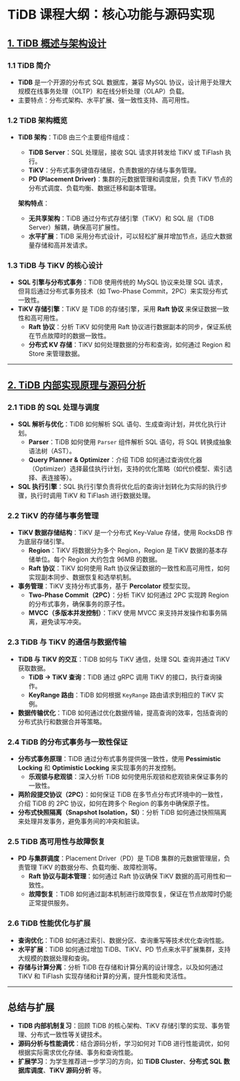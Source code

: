 # TiDB 课程大纲：核心功能与源码实现

## [1. TiDB 概述与架构设计](./1.TiDB概述与架构设计.md)
### 1.1 **TiDB 简介**
- **TiDB** 是一个开源的分布式 SQL 数据库，兼容 MySQL 协议，设计用于处理大规模在线事务处理（OLTP）和在线分析处理（OLAP）负载。
- 主要特点：分布式架构、水平扩展、强一致性支持、高可用性。

### 1.2 **TiDB 架构概览**
- **TiDB 架构**：TiDB 由三个主要组件组成：
    - **TiDB Server**：SQL 处理层，接收 SQL 请求并转发给 TiKV 或 TiFlash 执行。
    - **TiKV**：分布式事务键值存储层，负责数据的存储与事务管理。
    - **PD (Placement Driver)**：集群的元数据管理和调度层，负责 TiKV 节点的分布式调度、负载均衡、数据迁移和副本管理。

  **架构特点**：
    - **无共享架构**：TiDB 通过分布式存储引擎（TiKV）和 SQL 层（TiDB Server）解耦，确保高可扩展性。
    - **水平扩展**：TiDB 采用分布式设计，可以轻松扩展并增加节点，适应大数据量存储和高并发请求。

### 1.3 **TiDB 与 TiKV 的核心设计**
- **SQL 引擎与分布式事务**：TiDB 使用传统的 MySQL 协议来处理 SQL 请求，但背后通过分布式事务技术（如 Two-Phase Commit，2PC）来实现分布式一致性。
- **TiKV 存储引擎**：TiKV 是 TiDB 的存储引擎，采用 **Raft 协议** 来保证数据一致性和高可用性。
    - **Raft 协议**：分析 TiKV 如何使用 Raft 协议进行数据副本的同步，保证系统在节点故障时的数据一致性。
    - **分布式 KV 存储**：TiKV 如何处理数据的分布和查询，如何通过 Region 和 Store 来管理数据。

---

## [2. TiDB 内部实现原理与源码分析](./2.TiDB内部实现原理与源码分析.md)
### 2.1 **TiDB 的 SQL 处理与调度**
- **SQL 解析与优化**：TiDB 如何解析 SQL 语句、生成查询计划，并优化执行计划。
    - **Parser**：TiDB 如何使用 `Parser` 组件解析 SQL 语句，将 SQL 转换成抽象语法树（AST）。
    - **Query Planner & Optimizer**：介绍 TiDB 如何通过查询优化器（Optimizer）选择最佳执行计划，支持的优化策略（如代价模型、索引选择、表连接等）。
- **SQL 执行引擎**：SQL 执行引擎负责将优化后的查询计划转化为实际的执行步骤，执行时调用 TiKV 和 TiFlash 进行数据处理。

### 2.2 **TiKV 的存储与事务管理**
- **TiKV 数据存储结构**：TiKV 是一个分布式 Key-Value 存储，使用 RocksDB 作为底层存储引擎。
    - **Region**：TiKV 将数据分为多个 Region，Region 是 TiKV 数据的基本存储单位。每个 Region 大约包含 96MB 的数据。
    - **Raft 协议**：TiKV 如何使用 Raft 协议保证数据的一致性和高可用性，如何实现副本同步、数据恢复和选举机制。
- **事务管理**：TiKV 支持分布式事务，基于 **Percolator** 模型实现。
    - **Two-Phase Commit（2PC）**：分析 TiKV 如何通过 2PC 实现跨 Region 的分布式事务，确保事务的原子性。
    - **MVCC（多版本并发控制）**：TiKV 使用 MVCC 来支持并发操作和事务隔离，避免读写冲突。

### 2.3 **TiDB 与 TiKV 的通信与数据传输**
- **TiDB 与 TiKV 的交互**：TiDB 如何与 TiKV 通信，处理 SQL 查询并通过 TiKV 获取数据。
    - **TiDB -> TiKV 查询**：TiDB 通过 gRPC 调用 TiKV 的接口，执行查询操作。
    - **KeyRange 路由**：TiDB 如何根据 `KeyRange` 路由请求到相应的 TiKV 实例。
- **数据传输优化**：TiDB 如何通过优化数据传输，提高查询的效率，包括查询的分布式执行和数据合并等策略。

### 2.4 **TiDB 的分布式事务与一致性保证**
- **分布式事务原理**：TiDB 通过分布式事务提供强一致性，使用 **Pessimistic Locking** 和 **Optimistic Locking** 来实现事务的并发控制。
    - **乐观锁与悲观锁**：深入分析 TiDB 如何使用乐观锁和悲观锁来保证事务的一致性。
- **两阶段提交协议（2PC）**：如何保证 TiDB 在多节点分布式环境中的一致性，介绍 TiDB 的 2PC 协议，如何在跨多个 Region 的事务中确保原子性。
- **分布式快照隔离（Snapshot Isolation，SI）**：分析 TiDB 如何通过快照隔离来处理并发事务，避免事务间的冲突和脏读。

### 2.5 **TiDB 高可用性与故障恢复**
- **PD 与集群调度**：Placement Driver（PD）是 TiDB 集群的元数据管理层，负责管理 TiKV 的数据分布、负载均衡、故障检测等。
    - **Raft 协议与副本管理**：如何通过 Raft 协议确保 TiKV 数据的高可用性和一致性。
    - **故障恢复**：TiDB 如何通过副本机制进行故障恢复，保证在节点故障时仍能正常提供服务。

### 2.6 **TiDB 性能优化与扩展**
- **查询优化**：TiDB 如何通过索引、数据分区、查询重写等技术优化查询性能。
- **水平扩展**：TiDB 如何通过增加 TiDB、TiKV、PD 节点来水平扩展集群，支持大规模的数据处理和查询。
- **存储与计算分离**：分析 TiDB 在存储和计算分离的设计理念，以及如何通过 TiKV 和 TiFlash 实现存储和计算的分离，提升性能和灵活性。

---

## 总结与扩展
- **TiDB 内部机制复习**：回顾 TiDB 的核心架构、TiKV 存储引擎的实现、事务管理、分布式一致性等关键技术。
- **源码分析与性能调优**：结合源码分析，学习如何对 TiDB 进行性能调优，如何根据实际需求优化存储、事务和查询性能。
- **扩展学习**：为学生推荐进一步学习的方向，如 **TiDB Cluster**、**分布式 SQL 数据库调度**、**TiKV 源码分析** 等。

